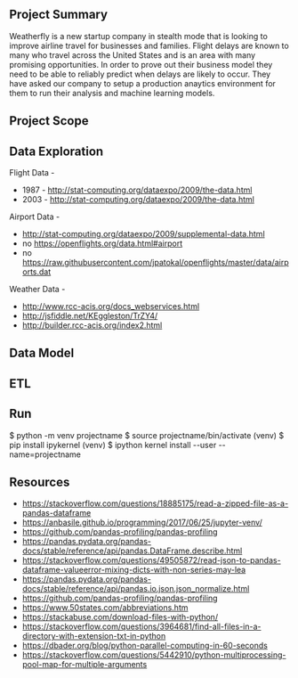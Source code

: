 
## Project Summary
Weatherfly is a new startup company in stealth mode that is looking to improve airline travel for businesses and families. Flight delays are known to many who travel across the United States and is an area with many promising opportunities. In order to prove out their business model they need to be able to reliably predict when delays are likely to occur. They have asked our company to setup a production anaytics environment for them to run their analysis and machine learning models.

## Project Scope

## Data Exploration
Flight Data -
* 1987 - http://stat-computing.org/dataexpo/2009/the-data.html
* 2003 - http://stat-computing.org/dataexpo/2009/the-data.html

Airport Data -
* http://stat-computing.org/dataexpo/2009/supplemental-data.html
* no https://openflights.org/data.html#airport
* no https://raw.githubusercontent.com/jpatokal/openflights/master/data/airports.dat

Weather Data -
* http://www.rcc-acis.org/docs_webservices.html
* http://jsfiddle.net/KEggleston/TrZY4/
* http://builder.rcc-acis.org/index2.html

## Data Model

## ETL



## Run
$ python -m venv projectname
$ source projectname/bin/activate
(venv) $ pip install ipykernel
(venv) $ ipython kernel install --user --name=projectname

## Resources
* https://stackoverflow.com/questions/18885175/read-a-zipped-file-as-a-pandas-dataframe
* https://anbasile.github.io/programming/2017/06/25/jupyter-venv/
* https://github.com/pandas-profiling/pandas-profiling
* https://pandas.pydata.org/pandas-docs/stable/reference/api/pandas.DataFrame.describe.html
* https://stackoverflow.com/questions/49505872/read-json-to-pandas-dataframe-valueerror-mixing-dicts-with-non-series-may-lea
* https://pandas.pydata.org/pandas-docs/stable/reference/api/pandas.io.json.json_normalize.html
* https://github.com/pandas-profiling/pandas-profiling
* https://www.50states.com/abbreviations.htm
* https://stackabuse.com/download-files-with-python/
* https://stackoverflow.com/questions/3964681/find-all-files-in-a-directory-with-extension-txt-in-python
* https://dbader.org/blog/python-parallel-computing-in-60-seconds
* https://stackoverflow.com/questions/5442910/python-multiprocessing-pool-map-for-multiple-arguments


